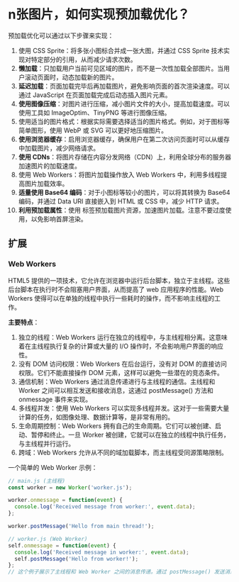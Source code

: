 # n张图片，如何实现预加载优化？
预加载优化可以通过以下步骤来实现：
1. 使用 CSS Sprite：将多张小图标合并成一张大图，并通过 CSS Sprite 技术实现对特定部分的引用，从而减少请求次数。
2. **懒加载**：只加载用户当前可见区域的图片，而不是一次性加载全部图片。当用户滚动页面时，动态加载新的图片。
3. **延迟加载**：页面加载完毕后再加载图片，避免影响页面的首次渲染速度。可以通过 JavaScript 在页面加载完成后动态插入图片元素。
4. **使用图像压缩**：对图片进行压缩，减小图片文件的大小，提高加载速度。可以使用工具如 ImageOptim、TinyPNG 等进行图像压缩。
5. 使用适当的图片格式：根据实际需要选择适当的图片格式。例如，对于图标等简单图形，使用 WebP 或 SVG 可以更好地压缩图片。
6. **使用浏览器缓存**：启用浏览器缓存，确保用户在第二次访问页面时可以从缓存中加载图片，减少网络请求。
7. **使用 CDNs**：将图片存储在内容分发网络（CDN）上，利用全球分布的服务器加速图片的加载速度。
8. 使用 Web Workers：将图片加载操作放入 Web Workers 中，利用多线程提高图片加载效率。
9. **适量使用 Base64 编码**：对于小图标等较小的图片，可以将其转换为 Base64 编码，并通过 Data URI 直接嵌入到 HTML 或 CSS 中，减少 HTTP 请求。
10. **利用预加载属性**：使用 <link rel="preload"> 标签预加载图片资源，加速图片加载。注意不要过度使用，以免影响首屏渲染。


## 扩展

### Web Workers 
HTML5 提供的一项技术，它允许在浏览器中运行后台脚本，独立于主线程。这些后台脚本在执行时不会阻塞用户界面，从而提高了 web 应用程序的性能。Web Workers 使得可以在单独的线程中执行一些耗时的操作，而不影响主线程的工作。

**主要特点**：
1. 独立的线程：Web Workers 运行在独立的线程中，与主线程相分离。这意味着在主线程执行复杂的计算或大量的 I/O 操作时，不会影响用户界面的响应性。
2. 没有 DOM 访问权限：Web Workers 在后台运行，没有对 DOM 的直接访问权限。它们不能直接操作 DOM 元素，这样可以避免一些潜在的竞态条件。
3. 通信机制：Web Workers 通过消息传递进行与主线程的通信。主线程和 Worker 之间可以相互发送和接收消息，这通过 postMessage() 方法和onmessage 事件来实现。
4. 多线程并发：使用 Web Workers 可以实现多线程并发。这对于一些需要大量计算的任务，如图像处理、数据计算等，是非常有用的。
5. 生命周期控制：Web Workers 拥有自己的生命周期。它们可以被创建、启动、暂停和终止。一旦 Worker 被创建，它就可以在独立的线程中执行任务，与主线程并行运行。
6. 跨域：Web Workers 允许从不同的域加载脚本，而主线程受同源策略限制。

一个简单的 Web Worker 示例：
```javascript
// main.js (主线程)
const worker = new Worker('worker.js');

worker.onmessage = function(event) {
  console.log('Received message from worker:', event.data);
};

worker.postMessage('Hello from main thread!');

// worker.js (Web Worker)
self.onmessage = function(event) {
  console.log('Received message in worker:', event.data);
  self.postMessage('Hello from worker!');
};
// 这个例子展示了主线程和 Web Worker 之间的消息传递。通过 postMessage() 发送消息，通过 onmessage 监听消息。 Web Workers 可以用于在后台执行一些计算密集型的任务，从而提高 web 应用程序的性能。
```